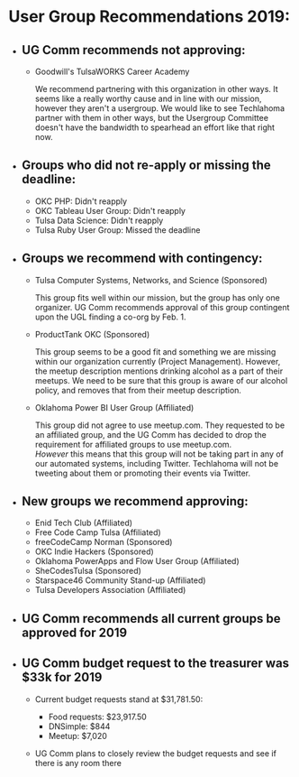 # User Group Recommendations 2019:  

- ## UG Comm recommends not approving:  

  - Goodwill's TulsaWORKS Career Academy  
    
    We recommend partnering with this organization in other ways. It seems like a really worthy cause and in line with our mission, however they aren't a usergroup. We would like to see Techlahoma partner with them in other ways, but the Usergroup Committee doesn't have the bandwidth to spearhead an effort like that right now.  

- ## Groups who did not re-apply or missing the deadline:  

  - OKC PHP: Didn't reapply  
  - OKC Tableau User Group: Didn't reapply  
  - Tulsa Data Science: Didn't reapply  
  - Tulsa Ruby User Group: Missed the deadline

- ## Groups we recommend with contingency:  

  - Tulsa Computer Systems, Networks, and Science (Sponsored) 
    
    This group fits well within our mission, but the group has only one organizer. UG Comm recommends approval of this group contingent upon the UGL finding a co-org by Feb. 1.  
  
  - ProductTank OKC (Sponsored)  
    
    This group seems to be a good fit and something we are missing within our organization currently (Project Management). However, the meetup description mentions drinking alcohol as a part of their meetups. We need to be sure that this group is aware of our alcohol policy, and removes that from their meetup description.  
  
  - Oklahoma Power BI User Group (Affiliated)
  
    This group did not agree to use meetup.com. They requested to be an affiliated group, and the UG Comm has decided to drop the requirement for affiliated groups to use meetup.com.  
    *However* this means that this group will not be taking part in any of our automated systems, including Twitter. Techlahoma will not be tweeting about them or promoting their events via Twitter.  

- ## New groups we recommend approving:

  - Enid Tech Club (Affiliated)
  - Free Code Camp Tulsa (Affiliated)
  - freeCodeCamp Norman (Sponsored)
  - OKC Indie Hackers (Sponsored)
  - Oklahoma PowerApps and Flow User Group (Affiliated)
  - SheCodesTulsa (Sponsored)
  - Starspace46 Community Stand-up (Affiliated)
  - Tulsa Developers Association (Affiliated)

- ## UG Comm recommends all current groups be approved for 2019  
- ## UG Comm budget request to the treasurer was $33k for 2019  
  - Current budget requests stand at $31,781.50:
    - Food requests: $23,917.50
    - DNSimple: $844
    - Meetup: $7,020
  
  - UG Comm plans to closely review the budget requests and see if there is any room there  
  
